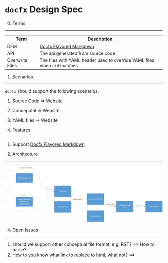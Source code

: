 `docfx` Design Spec
====================================
0. Terms
--------
Term | Description
-----|-------
DFM  | [Docfx Flavored Markdown](docfx_flavored_markdown.md)
API  | The api generated from source code
Overwrite Files | The files with YAML header used to override YAML files when `uid` matches


1. Scenarios
------------
`docfx` should support the following scenarios:
1. Source Code => Website
2. Conceputal => Website
3. YAML files => Website


2. Features
---------------
1. Support [Docfx Flavored Markdown](docfx_flavored_markdown.md)


3. Architecture
---------------
![Workflow](images/docfx_workflow.png)


4. Open Issues
------------------------
1. should we support other conceptual file format, e.g. RST?
==> How to parse?
2. How to you know what link to replace to html, what not?
==> 